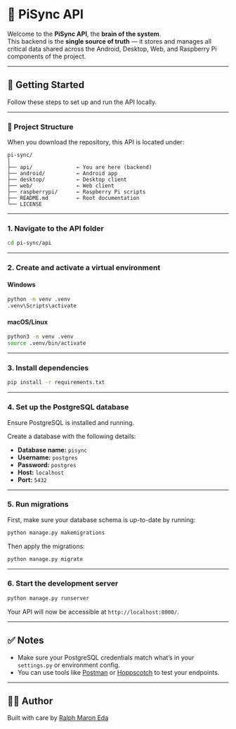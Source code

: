# 🧠 PiSync API

Welcome to the **PiSync API**, the **brain of the system**.  
This backend is the **single source of truth** — it stores and manages all critical data shared across the Android, Desktop, Web, and Raspberry Pi components of the project.

---

## 🚀 Getting Started

Follow these steps to set up and run the API locally.

---

### 📁 Project Structure

When you download the repository, this API is located under:

```
pi-sync/
│
├── api/              ← You are here (backend)
├── android/          ← Android app
├── desktop/          ← Desktop client
├── web/              ← Web client
├── raspberrypi/      ← Raspberry Pi scripts
├── README.md         ← Root documentation
└── LICENSE
```

---

### 1. Navigate to the API folder

```bash
cd pi-sync/api
```

---

### 2. Create and activate a virtual environment

#### Windows

```bash
python -m venv .venv
.venv\Scripts\activate
```

#### macOS/Linux

```bash
python3 -m venv .venv
source .venv/bin/activate
```

---

### 3. Install dependencies

```bash
pip install -r requirements.txt
```

---

### 4. Set up the PostgreSQL database

Ensure PostgreSQL is installed and running.

Create a database with the following details:

- **Database name:** `pisync`
- **Username:** `postgres`
- **Password:** `postgres`
- **Host:** `localhost`
- **Port:** `5432`

---

### 5. Run migrations

First, make sure your database schema is up-to-date by running:

```bash
python manage.py makemigrations
```

Then apply the migrations:

```bash
python manage.py migrate
```

---

### 6. Start the development server

```bash
python manage.py runserver
```

Your API will now be accessible at `http://localhost:8000/`.

---

## ✅ Notes

- Make sure your PostgreSQL credentials match what’s in your `settings.py` or environment config.
- You can use tools like [Postman](https://www.postman.com/) or [Hoppscotch](https://github.com/hoppscotch/hoppscotch/) to test your endpoints.

---

## 🧑‍💻 Author

Built with care by [Ralph Maron Eda](https://github.com/ralphmarondev)

